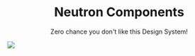 <div align="center">
  <h1>Neutron Components</h1>
  <p>Zero chance you don't like this Design System!</p>
</div>
<a href="https://www.npmjs.com/package/neutron-components-react">
  <img src="https://badge.fury.io/js/neutron-components-react.svg" />
</a>
